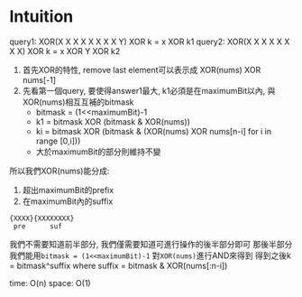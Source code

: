 # Intuition

query1: XOR(X X X X X X X X Y) XOR k = x XOR k1
query2: XOR(X X X X X X X X)   XOR k = x XOR Y XOR k2

1. 首先XOR的特性, remove last element可以表示成 XOR(nums) XOR nums[-1]
2. 先看第一個query, 要使得answer1最大, k1必須是在maximumBit以內, 與XOR(nums)相互互補的bitmask
    - bitmask = (1<<maximumBit)-1
    - k1 = bitmask XOR (bitmask & XOR(nums))
    - ki = bitmask XOR (bitmask & (XOR(nums) XOR nums[n-i] for i in range [0,i]))
    - 大於maximumBit的部分則維持不變

所以我們XOR(nums)能分成:
1. 超出maximumBit的prefix
2. 在maximumBit內的suffix

```
{XXXX}{XXXXXXXX}
 pre      suf
```
我們不需要知道前半部分, 我們僅需要知道可進行操作的後半部分即可
那後半部分我們能用`bitmask = (1<<maximumBit)-1` 對`XOR(nums)`進行AND來得到
得到之後k = bitmask^suffix where suffix = bitmask & XOR(nums[:n-i])

time: O(n)
space: O(1)